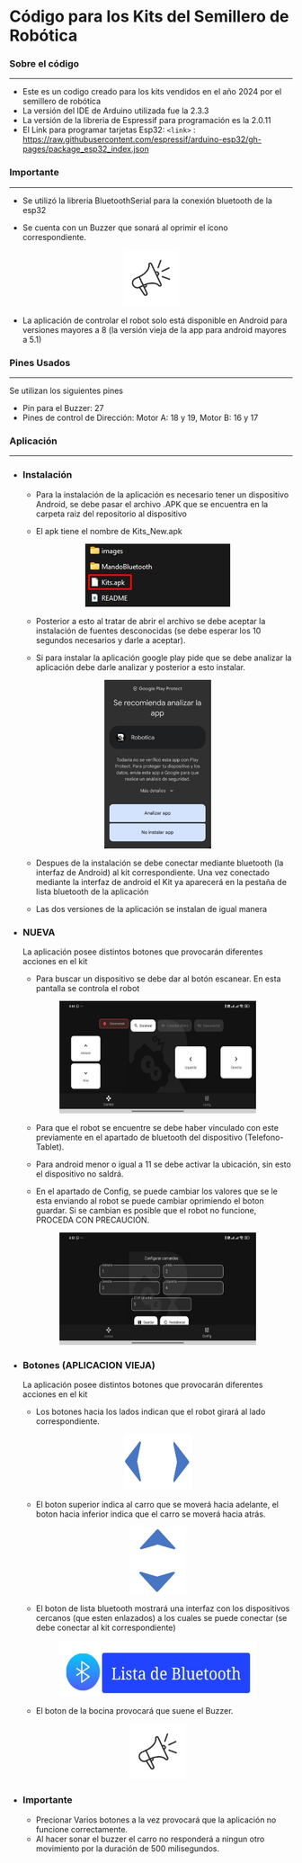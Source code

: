 # Código para los Kits del Semillero de Robótica
### Sobre el código
----------------------------------

- Este es un codigo creado para los kits vendidos en el año 2024 por el semillero de robótica
- La versión del IDE de Arduino utilizada fue la 2.3.3
- La versión de la libreria de Espressif para programación es la 2.0.11
- El Link para programar tarjetas Esp32:
`<link>` : https://raw.githubusercontent.com/espressif/arduino-esp32/gh-pages/package_esp32_index.json


### Importante
----------------------------------

* Se utilizó la libreria BluetoothSerial para la conexión bluetooth de la esp32

* Se cuenta con un Buzzer que sonará al oprimir el ícono correspondiente.

<p align="center">
  <img src="https://raw.githubusercontent.com/AnaOrozco122002/Kits_Robotica_2024-2/master/images/bocina.jpg" alt="Bocina" width="100" height="100">
</p>

* La aplicación de controlar el robot solo está disponible en Android para versiones mayores a 8 (la versión vieja de la app para android mayores a 5.1)

### Pines Usados
----------------------------------

Se utilizan los siguientes pines

* Pin para el Buzzer: 27 
* Pines de control de Dirección: Motor A: 18 y 19, Motor B: 16 y 17

### Aplicación
----------------------------------

* ### Instalación

    - Para la instalación de la aplicación es necesario tener un dispositivo Android, se debe pasar el archivo .APK que se encuentra en la carpeta raiz del repositorio al dispositivo

    - El apk tiene el nombre de Kits_New.apk

    <p align="center">
    <img src="https://raw.githubusercontent.com/AnaOrozco122002/Kits_Robotica_2024-2/master/images/kits-carpeta-ubicacion.jpg" alt="Bocina">
    </p>

    - Posterior a esto al tratar de abrir el archivo se debe aceptar la instalación de fuentes desconocidas (se debe esperar los 10 segundos necesarios y darle a aceptar).

    - Si para instalar la aplicación google play pide que se debe analizar la aplicación debe darle analizar y posterior a esto instalar.

    <p align="center">
    <img src="https://raw.githubusercontent.com/AnaOrozco122002/Kits_Robotica_2024-2/master/images/googlepermiso.jpg" alt="Bocina" height="300">
    </p>

    - Despues de la instalación se debe conectar mediante bluetooth (la interfaz de Android) al kit correspondiente. Una vez conectado mediante la interfaz de android el Kit ya aparecerá en la pestaña de lista bluetooth de la aplicación

    - Las dos versiones de la aplicación se instalan de igual manera

* ### NUEVA

    La aplicación posee distintos botones que provocarán diferentes acciones en el kit

    - Para buscar un dispositivo se debe dar al botón escanear. En esta pantalla se controla el robot

    <p align="center">
    <img src="https://raw.githubusercontent.com/AnaOrozco122002/Kits_Robotica_2024-2/master/images/App_New.jpg" alt="App" width="350" height="200">
    </p>

    - Para que el robot se encuentre se debe haber vinculado con este previamente en el apartado de bluetooth del dispositivo (Telefono-Tablet).

    - Para android menor o igual a 11 se debe activar la ubicación, sin esto el dispositivo no saldrá.

    - En el apartado de Config, se puede cambiar los valores que se le esta enviando al robot se puede cambiar oprimiendo el boton guardar. Si se cambian es posible que el robot no funcione, PROCEDA CON PRECAUCIÓN.

    <p align="center">
    <img src="https://raw.githubusercontent.com/AnaOrozco122002/Kits_Robotica_2024-2/master/images/config.jpg" alt="App" width="350" height="200">
    </p>

* ### Botones (APLICACION VIEJA)

    La aplicación posee distintos botones que provocarán diferentes acciones en el kit

    - Los botones hacia los lados indican que el robot girará al lado correspondiente.

    <p align="center">
    <img src="https://raw.githubusercontent.com/AnaOrozco122002/Kits_Robotica_2024-2/master/images/lados.jpg" alt="Bocina" width="120" height="100">
    </p>

    - El boton superior indica al carro que se moverá hacia adelante, el boton hacia inferior indica que el carro se moverá hacia atrás.

    <p align="center">
    <img src="https://raw.githubusercontent.com/AnaOrozco122002/Kits_Robotica_2024-2/master/images/adatr.jpg" alt="Bocina" width="100" height="120">
    </p>

    - El boton de lista bluetooth mostrará una interfaz con los dispositivos cercanos (que esten enlazados) a los cuales se puede conectar (se debe conectar al kit correspondiente)

    <p align="center">
    <img src="https://raw.githubusercontent.com/AnaOrozco122002/Kits_Robotica_2024-2/master/images/conect.jpg" alt="Bocina" width="350" height="100">
    </p>

    - El boton de la bocina provocará que suene el Buzzer.

    <p align="center">
    <img src="https://raw.githubusercontent.com/AnaOrozco122002/Kits_Robotica_2024-2/master/images/bocina.jpg" alt="Bocina" width="100" height="100">
    </p>

* ### Importante

    - Precionar Varios botones a la vez provocará que la aplicación no funcione correctamente.
    - Al hacer sonar el buzzer el carro no responderá a ningun otro movimiento por la duración de 500 milisegundos.



